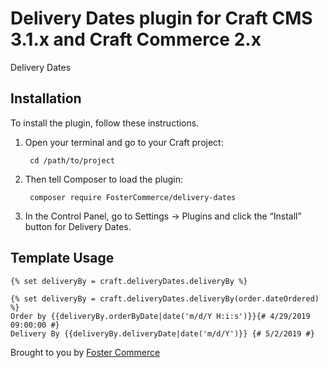 # Delivery Dates plugin for Craft CMS 3.1.x and Craft Commerce 2.x

Delivery Dates

## Installation

To install the plugin, follow these instructions.

1. Open your terminal and go to your Craft project:

        cd /path/to/project

2. Then tell Composer to load the plugin:

        composer require FosterCommerce/delivery-dates

3. In the Control Panel, go to Settings → Plugins and click the “Install” button for Delivery Dates.

## Template Usage

```twig
{% set deliveryBy = craft.deliveryDates.deliveryBy %}
```

```twig
{% set deliveryBy = craft.deliveryDates.deliveryBy(order.dateOrdered) %}
Order by {{deliveryBy.orderByDate|date('m/d/Y H:i:s')}}{# 4/29/2019 09:00:00 #}
Delivery By {{deliveryBy.deliveryDate|date('m/d/Y')}} {# 5/2/2019 #}
```

Brought to you by [Foster Commerce](https://fostercommerce.com)
